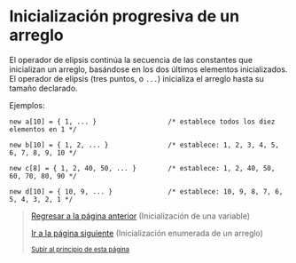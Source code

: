 # Inicialización progresiva de un arreglo

El operador de elipsis continúa la secuencia de las constantes que inicializan un arreglo, basándose en los dos últimos elementos inicializados. El operador de elipsis (tres puntos, o `...`) inicializa el arreglo hasta su tamaño declarado.

Ejemplos:

```pawn
new a[10] = { 1, ... }                  /* establece todos los diez elementos en 1 */

new b[10] = { 1, 2, ... }               /* establece: 1, 2, 3, 4, 5, 6, 7, 8, 9, 10 */

new c[8] = { 1, 2, 40, 50, ... }        /* establece: 1, 2, 40, 50, 60, 70, 80, 90 */

new d[10] = { 10, 9, ... }              /* establece: 10, 9, 8, 7, 6, 5, 4, 3, 2, 1 */
```

> [Regresar a la página anterior](08-inicializacion-de-una-variable.md) (Inicialización de una variable)
>
> [Ir a la página siguiente](10-inicializacion-enumerada-de-un-arreglo.md) (Inicialización enumerada de un arreglo)
>
> <sub>[Subir al principio de esta página]()</sub>